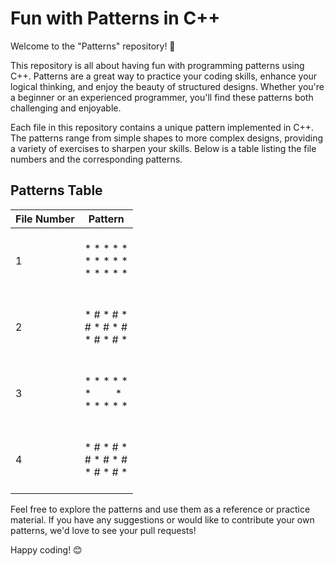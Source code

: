 # Fun with Patterns in C++

Welcome to the "Patterns" repository! 🎉

This repository is all about having fun with programming patterns using C++. Patterns are a great way to practice your coding skills, enhance your logical thinking, and enjoy the beauty of structured designs. Whether you're a beginner or an experienced programmer, you'll find these patterns both challenging and enjoyable.

Each file in this repository contains a unique pattern implemented in C++. The patterns range from simple shapes to more complex designs, providing a variety of exercises to sharpen your skills. Below is a table listing the file numbers and the corresponding patterns.

## Patterns Table

| File Number | Pattern           |
|-------------|-------------------|
|      1      | &nbsp;&nbsp;&nbsp;&nbsp;&nbsp;&nbsp;&nbsp; <br> * * * * * <br> * * * * * <br> * * * * * <br> &nbsp;&nbsp;&nbsp;&nbsp;&nbsp;&nbsp;&nbsp;&nbsp; |
|      2      | &nbsp;&nbsp;&nbsp;&nbsp;&nbsp;&nbsp;&nbsp; <br> * # * # * <br> # * # * # <br> * # * # * <br> &nbsp;&nbsp;&nbsp;&nbsp;&nbsp;&nbsp;&nbsp;&nbsp; |      
| 3           | &nbsp;&nbsp;&nbsp;&nbsp;&nbsp;&nbsp;&nbsp; <br> * * * * * <br> * &nbsp;&nbsp;&nbsp;&nbsp;&nbsp;&nbsp;&nbsp;&nbsp;* <br>  * * * * * <br> &nbsp;&nbsp;&nbsp;&nbsp;&nbsp;&nbsp;&nbsp;&nbsp; |
|      4      | &nbsp;&nbsp;&nbsp;&nbsp;&nbsp;&nbsp;&nbsp; <br> * # * # * <br> # * # * # <br> * # * # * <br> &nbsp;&nbsp;&nbsp;&nbsp;&nbsp;&nbsp;&nbsp;&nbsp; |      


Feel free to explore the patterns and use them as a reference or practice material. If you have any suggestions or would like to contribute your own patterns, we'd love to see your pull requests!

Happy coding! 😊

